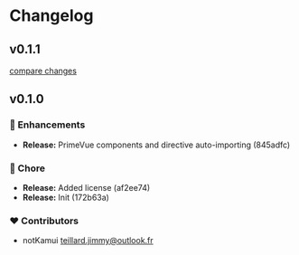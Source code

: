 # Changelog


## v0.1.1

[compare changes](https://github.com/notKamui/nuxt-primevue/compare/v0.1.1-8-g6951abadef7b5be16e855bf395d27ee7dd6741ac...v0.1.1)

## v0.1.0


### 🚀 Enhancements

  - **Release:** PrimeVue components and directive auto-importing (845adfc)

### 🏡 Chore

  - **Release:** Added license (af2ee74)
  - **Release:** Init (172b63a)

### ❤️  Contributors

- notKamui <teillard.jimmy@outlook.fr>

